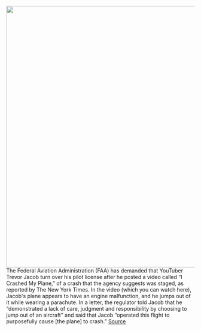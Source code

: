 <img src='https://cdn.vox-cdn.com/thumbor/UGp6BDCtNuCUGEP0azoI32La-R0=/0x0:1958x1458/1200x800/filters:focal(823x573:1135x885)/cdn.vox-cdn.com/uploads/chorus_image/image/70776707/Screen_Shot_2022_04_21_at_08.09.54.0.png' width='700px' /><br/>
The Federal Aviation Administration (FAA) has demanded that YouTuber Trevor Jacob turn over his pilot license after he posted a video called “I Crashed My Plane,” of a crash that the agency suggests was staged, as reported by The New York Times. In the video (which you can watch here), Jacob's plane appears to have an engine malfunction, and he jumps out of it while wearing a parachute. In a letter, the regulator told Jacob that he “demonstrated a lack of care, judgment and responsibility by choosing to jump out of an aircraft” and said that Jacob “operated this flight to purposefully cause [the plane] to crash.”
<a href='https://www.theverge.com/2022/4/21/23035602/youtube-faa-pilot-license-plane-crash-video-intentional'> Source <a/>